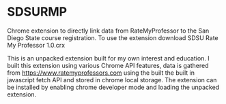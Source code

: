 # SDSURMP
Chrome extension to directly link data from RateMyProfessor to the San Diego State course registration. 
To use the extension download SDSU Rate My Professor 1.0.crx

This is an unpacked extension built for my own interest and education.
I built this extension using various Chrome API features, data is gathered from https://www.ratemyprofessors.com using the built the built in javascript fetch API and stored in chrome local storage.
The extension can be installed by enabling chrome developer mode and loading the unpacked extension.
